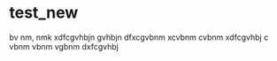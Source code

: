 # test_new
bv nm,
nmk
xdfcgvhbjn
gvhbjn
dfxcgvbnm
xcvbnm
cvbnm
xdfcgvhbj
c vbnm
vbnm
vgbnm
dxfcgvhbj
